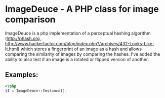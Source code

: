 # ImageDeuce - A PHP class for image comparison

ImageDeuce is a php implementation of a perceptual hashing algorithm (http://phash.org, http://www.hackerfactor.com/blog/index.php?/archives/432-Looks-Like-It.html) 
which stores a fingerprint of an image as a hash and allows comparing the similarity of images by comparing the hashes. 
I've added the ability to also test if an image is a rotated or flipped version of another. 

## Examples:

```php
<?php
$I = ImageDeuce::Instance();
```